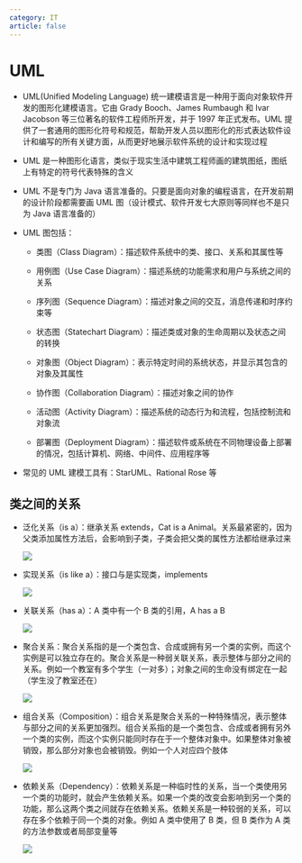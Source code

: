 ```yaml
---
category: IT
article: false
---
```


# UML

- UML(Unified Modeling Language) 统一建模语言是一种用于面向对象软件开发的图形化建模语言。它由 Grady Booch、James Rumbaugh 和 lvar Jacobson 等三位著名的软件工程师所开发，并于 1997 年正式发布。UML 提供了一套通用的图形化符号和规范，帮助开发人员以图形化的形式表达软件设计和编写的所有关键方面，从而更好地展示软件系统的设计和实现过程

- UML 是一种图形化语言，类似于现实生活中建筑工程师画的建筑图纸，图纸上有特定的符号代表特殊的含义

- UML 不是专门为 Java 语言准备的。只要是面向对象的编程语言，在开发前期的设计阶段都需要画 UML 图（设计模式、软件开发七大原则等同样也不是只为 Java 语言准备的）

- UML 图包括：

  - 类图（Class Diagram）：描述软件系统中的类、接口、关系和其属性等

  - 用例图（Use Case Diagram）：描述系统的功能需求和用户与系统之间的关系

  - 序列图（Sequence Diagram）：描述对象之间的交互，消息传递和时序约束等

  - 状态图（Statechart Diagram）：描述类或对象的生命周期以及状态之间的转换

  - 对象图（Object Diagram）：表示特定时间的系统状态，并显示其包含的对象及其属性

  - 协作图（Collaboration Diagram）：描述对象之间的协作

  - 活动图（Activity Diagram）：描述系统的动态行为和流程，包括控制流和对象流

  - 部署图（Deployment Diagram）：描述软件或系统在不同物理设备上部署的情况，包括计算机、网络、中间件、应用程序等

- 常见的 UML 建模工具有：StarUML、Rational Rose 等

## 类之间的关系

- 泛化关系（is a）：继承关系 extends，Cat is a Animal。关系最紧密的，因为父类添加属性方法后，会影响到子类，子类会把父类的属性方法都给继承过来

  ![](https://img.sherry4869.com/blog/it/java/javase/32.png)

- 实现关系（is like a）：接口与是实现类，implements

  ![](https://img.sherry4869.com/blog/it/java/javase/33.png)

- 关联关系（has a）：A 类中有一个 B 类的引用，A has a B

  ![](https://img.sherry4869.com/blog/it/java/javase/34.png)

- 聚合关系：聚合关系指的是一个类包含、合成或拥有另一个类的实例，而这个实例是可以独立存在的。聚合关系是一种弱关联关系，表示整体与部分之间的关系。例如一个教室有多个学生（一对多）；对象之间的生命没有绑定在一起（学生没了教室还在）

  ![](https://img.sherry4869.com/blog/it/java/javase/35.png)

- 组合关系（Composition）：组合关系是聚合关系的一种特殊情况，表示整体与部分之间的关系更加强烈。组合关系指的是一个类包含、合成或者拥有另外一个类的实例，而这个实例只能同时存在于一个整体对象中。如果整体对象被销毁，那么部分对象也会被销毁。例如一个人对应四个肢体

  ![](https://img.sherry4869.com/blog/it/java/javase/36.png)

- 依赖关系（Dependency）：依赖关系是一种临时性的关系，当一个类使用另一个类的功能时，就会产生依赖关系。如果一个类的改变会影响到另一个类的功能，那么这两个类之间就存在依赖关系。依赖关系是一种较弱的关系，可以存在多个依赖于同一个类的对象。例如 A 类中使用了 B 类，但 B 类作为 A 类的方法参数或者局部变量等

  ![](https://img.sherry4869.com/blog/it/java/javase/37.png)